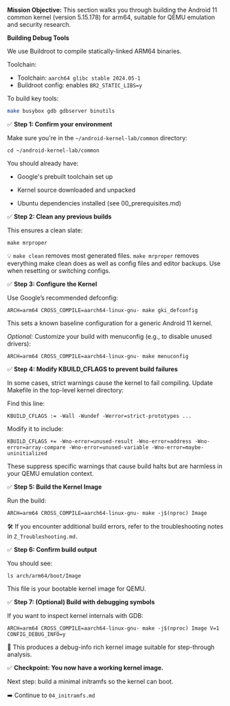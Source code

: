 **Mission Objective:**
This section walks you through building the Android 11 common kernel (version 5.15.178) for arm64, suitable for QEMU emulation and security research.

**Building Debug Tools**

We use Buildroot to compile statically-linked ARM64 binaries.

Toolchain:
- Toolchain: `aarch64 glibc stable 2024.05-1`
- Buildroot config: enables `BR2_STATIC_LIBS=y`

To build key tools:
```bash
make busybox gdb gdbserver binutils
```


✅ **Step 1: Confirm your environment**

Make sure you're in the `~/android-kernel-lab/common` directory:

```
cd ~/android-kernel-lab/common
```

You should already have:

* Google's prebuilt toolchain set up

* Kernel source downloaded and unpacked

* Ubuntu dependencies installed (see 00_prerequisites.md)

✅ **Step 2: Clean any previous builds**

This ensures a clean slate:

```
make mrproper
```

💡 `make clean` removes most generated files.
`make mrproper` removes everything make clean does as well as config files and editor backups. Use when resetting or switching configs.

✅ **Step 3: Configure the Kernel**

Use Google’s recommended defconfig:

```
ARCH=arm64 CROSS_COMPILE=aarch64-linux-gnu- make gki_defconfig
```

This sets a known baseline configuration for a generic Android 11 kernel.

_Optional:_ Customize your build with menuconfig (e.g., to disable unused drivers):

```
ARCH=arm64 CROSS_COMPILE=aarch64-linux-gnu- make menuconfig
```

✅ **Step 4: Modify KBUILD_CFLAGS to prevent build failures**

In some cases, strict warnings cause the kernel to fail compiling.
Update Makefile in the top-level kernel directory:

Find this line:

```
KBUILD_CFLAGS := -Wall -Wundef -Werror=strict-prototypes ...
```

Modify it to include:

```
KBUILD_CFLAGS += -Wno-error=unused-result -Wno-error=address -Wno-error=array-compare -Wno-error=unused-variable -Wno-error=maybe-uninitialized
```

These suppress specific warnings that cause build halts but are harmless in your QEMU emulation context.

✅ **Step 5: Build the Kernel Image**

Run the build:

```
ARCH=arm64 CROSS_COMPILE=aarch64-linux-gnu- make -j$(nproc) Image
```

🛠️ If you encounter additional build errors, refer to the troubleshooting notes in `Z_Troubleshooting.md.`

✅ **Step 6: Confirm build output**

You should see:

```
ls arch/arm64/boot/Image
```

This file is your bootable kernel image for QEMU.

✅ **Step 7: (Optional) Build with debugging symbols**

If you want to inspect kernel internals with GDB:

```
ARCH=arm64 CROSS_COMPILE=aarch64-linux-gnu- make -j$(nproc) Image V=1 CONFIG_DEBUG_INFO=y
```

🧠 This produces a debug-info rich kernel image suitable for step-through analysis.

✅ **Checkpoint: You now have a working kernel image.**

Next step: build a minimal initramfs so the kernel can boot.

➡️ Continue to `04_initramfs.md`

